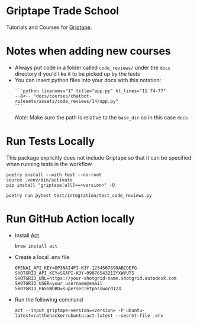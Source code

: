 # Griptape Trade School
Tutorials and Courses for [Griptape](https://github.com/griptape-ai/griptape).

# Notes when adding new courses
- Always put code in a folder called `code_reviews/` under the `docs` directory if you'd like it to be picked up by the tests
- You can insert python files into your docs with this notation:
    ````
    ```python linenums="1" title="app.py" hl_lines="11 74-77"
    --8<-- "docs/courses/chatbot-rulesets/assets/code_reviews/14/app.py"
    ```
    ````
    *Note:* Make sure the path is relative to the `base_dir` so in this case `docs`

# Run Tests Locally

This package explicitly does not include Griptape so that it can be specified when running tests in the workflow

```
poetry install --with test --no-root
source .venv/bin/activate
pip install "griptape[all]==<version>" -U
```

```
poetry run pytest test/integration/test_code_reviews.py
```

# Run GitHub Action locally

- Install [Act](https://github.com/nektos/act)
    ```
    brew install act
    ```
- Create a local .env file
    ```
    OPENAI_API_KEY=OP3NAI4PI-K3Y-1234567890ABCDEFG
    SHOTGRID_API_KEY=SGAPI-K3Y-0987654321ZYXWVUTS
    SHOTGRID_URL=https://your-shotgrid-name.shotgrid.autodesk.com
    SHOTGRID_USER=your_username@email
    SHOTGRID_PASSWORD=supersecretpassword123
    ```
- Run the following command
    ```
    act --input griptape-version=<version> -P ubuntu-latest=catthehacker/ubuntu:act-latest --secret-file .env
    ```
